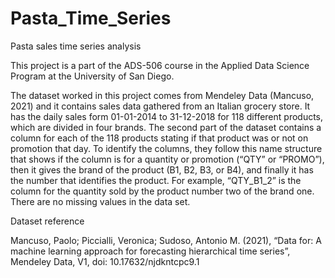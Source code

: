 # Pasta_Time_Series
Pasta sales time series analysis

This project is a part of the ADS-506 course in the Applied Data Science Program at the University of San Diego.

The dataset worked in this project comes from Mendeley Data (Mancuso, 2021) and it contains sales data gathered from an Italian grocery store. It has the daily sales form 01-01-2014 to 31-12-2018 for 118 different products, which are divided in four brands. The second part of the dataset contains a column for each of the 118 products stating if that product was or not on promotion that day. To identify the columns, they follow this name structure that shows if the column is for a quantity or promotion (“QTY” or “PROMO”), then it gives the brand of the product (B1, B2, B3, or B4), and finally it has the number that identifies the product. For example, “QTY_B1_2” is the column for the quantity sold by the product number two of the brand one. There are no missing values in the data set.

Dataset reference

Mancuso, Paolo; Piccialli, Veronica; Sudoso, Antonio M. (2021), “Data for: A machine learning approach for forecasting hierarchical time series”, Mendeley Data, V1, doi: 10.17632/njdkntcpc9.1
